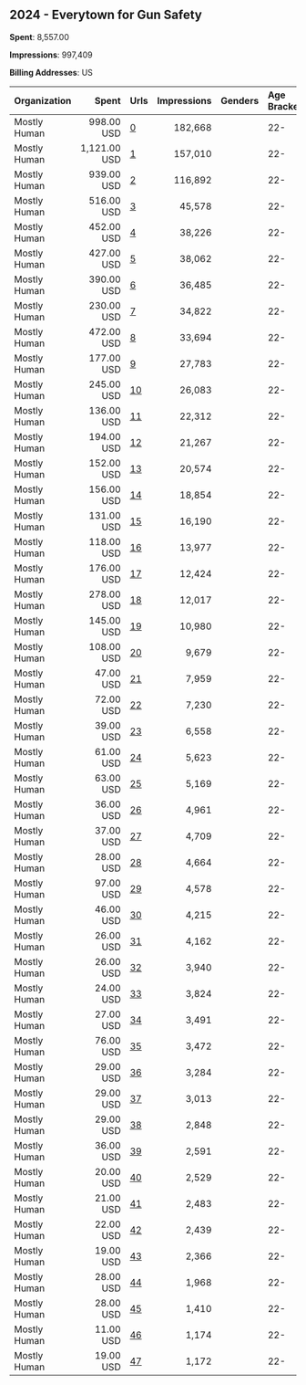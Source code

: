 ## 2024 - Everytown for Gun Safety 
**Spent**: 8,557.00

**Impressions**: 997,409

**Billing Addresses**: US

|Organization|Spent|Urls|Impressions|Genders|Age Brackets|Country Codes|
|:---|---:|:---|---:|:---|:---|:---|
|Mostly Human|998.00 USD|[0](https://www.snap.com/political-ads/asset/f8e7bad9cf6f9d49e4c91c0f899216469a618719073ec5a8fbc4cff1f9c08bd5?mediaType=mp4)|182,668||22-|united states|
|Mostly Human|1,121.00 USD|[1](https://www.snap.com/political-ads/asset/f8e7bad9cf6f9d49e4c91c0f899216469a618719073ec5a8fbc4cff1f9c08bd5?mediaType=mp4)|157,010||22-|united states|
|Mostly Human|939.00 USD|[2](https://www.snap.com/political-ads/asset/f8e7bad9cf6f9d49e4c91c0f899216469a618719073ec5a8fbc4cff1f9c08bd5?mediaType=mp4)|116,892||22-|united states|
|Mostly Human|516.00 USD|[3](https://www.snap.com/political-ads/asset/0376cab9360fe7f951502427df7d734058da3cbacb500ec3a182b7e81495b40a?mediaType=mp4)|45,578||22-|united states|
|Mostly Human|452.00 USD|[4](https://www.snap.com/political-ads/asset/0376cab9360fe7f951502427df7d734058da3cbacb500ec3a182b7e81495b40a?mediaType=mp4)|38,226||22-|united states|
|Mostly Human|427.00 USD|[5](https://www.snap.com/political-ads/asset/f8e7bad9cf6f9d49e4c91c0f899216469a618719073ec5a8fbc4cff1f9c08bd5?mediaType=mp4)|38,062||22-|united states|
|Mostly Human|390.00 USD|[6](https://www.snap.com/political-ads/asset/28dbfc92bab593ba5b3697d2553de0c570367ba6440788e042bfcb78b09ae5f1?mediaType=mp4)|36,485||22-|united states|
|Mostly Human|230.00 USD|[7](https://www.snap.com/political-ads/asset/28dbfc92bab593ba5b3697d2553de0c570367ba6440788e042bfcb78b09ae5f1?mediaType=mp4)|34,822||22-|united states|
|Mostly Human|472.00 USD|[8](https://www.snap.com/political-ads/asset/0376cab9360fe7f951502427df7d734058da3cbacb500ec3a182b7e81495b40a?mediaType=mp4)|33,694||22-|united states|
|Mostly Human|177.00 USD|[9](https://www.snap.com/political-ads/asset/04c56e633ef1b950e1053c1a533948c9418ba7d349325daa3f1d995c137e1cca?mediaType=mp4)|27,783||22-|united states|
|Mostly Human|245.00 USD|[10](https://www.snap.com/political-ads/asset/28dbfc92bab593ba5b3697d2553de0c570367ba6440788e042bfcb78b09ae5f1?mediaType=mp4)|26,083||22-|united states|
|Mostly Human|136.00 USD|[11](https://www.snap.com/political-ads/asset/24d6d41c04c2a06c1bd975335208362df776cc635cbacb830a60da3910427e1a?mediaType=mp4)|22,312||22-|united states|
|Mostly Human|194.00 USD|[12](https://www.snap.com/political-ads/asset/f2a0d6069b08eaedb202621682e74a2ebd76c5f85dd11124c59f75fe37cfd3e2?mediaType=mp4)|21,267||22-|united states|
|Mostly Human|152.00 USD|[13](https://www.snap.com/political-ads/asset/8128622f472dc24846e42506c6a0c0f46e73115dfdfc0b030fdb7df0d1b4ecbf?mediaType=mp4)|20,574||22-|united states|
|Mostly Human|156.00 USD|[14](https://www.snap.com/political-ads/asset/24d6d41c04c2a06c1bd975335208362df776cc635cbacb830a60da3910427e1a?mediaType=mp4)|18,854||22-|united states|
|Mostly Human|131.00 USD|[15](https://www.snap.com/political-ads/asset/04c56e633ef1b950e1053c1a533948c9418ba7d349325daa3f1d995c137e1cca?mediaType=mp4)|16,190||22-|united states|
|Mostly Human|118.00 USD|[16](https://www.snap.com/political-ads/asset/04c56e633ef1b950e1053c1a533948c9418ba7d349325daa3f1d995c137e1cca?mediaType=mp4)|13,977||22-|united states|
|Mostly Human|176.00 USD|[17](https://www.snap.com/political-ads/asset/28dbfc92bab593ba5b3697d2553de0c570367ba6440788e042bfcb78b09ae5f1?mediaType=mp4)|12,424||22-|united states|
|Mostly Human|278.00 USD|[18](https://www.snap.com/political-ads/asset/0376cab9360fe7f951502427df7d734058da3cbacb500ec3a182b7e81495b40a?mediaType=mp4)|12,017||22-|united states|
|Mostly Human|145.00 USD|[19](https://www.snap.com/political-ads/asset/f2a0d6069b08eaedb202621682e74a2ebd76c5f85dd11124c59f75fe37cfd3e2?mediaType=mp4)|10,980||22-|united states|
|Mostly Human|108.00 USD|[20](https://www.snap.com/political-ads/asset/7275d1cc2e944c8d967d0311ae0015180320fe8b2e6d6242293ecca5d4735a46?mediaType=mp4)|9,679||22-|united states|
|Mostly Human|47.00 USD|[21](https://www.snap.com/political-ads/asset/8128622f472dc24846e42506c6a0c0f46e73115dfdfc0b030fdb7df0d1b4ecbf?mediaType=mp4)|7,959||22-|united states|
|Mostly Human|72.00 USD|[22](https://www.snap.com/political-ads/asset/3070df83a7953935d03fca9c2a3e3f7e68cac1a15e1dc14d3fd81cb64b6df4ba?mediaType=mp4)|7,230||22-|united states|
|Mostly Human|39.00 USD|[23](https://www.snap.com/political-ads/asset/7275d1cc2e944c8d967d0311ae0015180320fe8b2e6d6242293ecca5d4735a46?mediaType=mp4)|6,558||22-|united states|
|Mostly Human|61.00 USD|[24](https://www.snap.com/political-ads/asset/de7a627b5db80e1083d044f39f7f37d89b9b95ea2bc46e0bb583e979bd4338a5?mediaType=mp4)|5,623||22-|united states|
|Mostly Human|63.00 USD|[25](https://www.snap.com/political-ads/asset/04c56e633ef1b950e1053c1a533948c9418ba7d349325daa3f1d995c137e1cca?mediaType=mp4)|5,169||22-|united states|
|Mostly Human|36.00 USD|[26](https://www.snap.com/political-ads/asset/24d6d41c04c2a06c1bd975335208362df776cc635cbacb830a60da3910427e1a?mediaType=mp4)|4,961||22-|united states|
|Mostly Human|37.00 USD|[27](https://www.snap.com/political-ads/asset/8128622f472dc24846e42506c6a0c0f46e73115dfdfc0b030fdb7df0d1b4ecbf?mediaType=mp4)|4,709||22-|united states|
|Mostly Human|28.00 USD|[28](https://www.snap.com/political-ads/asset/3070df83a7953935d03fca9c2a3e3f7e68cac1a15e1dc14d3fd81cb64b6df4ba?mediaType=mp4)|4,664||22-|united states|
|Mostly Human|97.00 USD|[29](https://www.snap.com/political-ads/asset/f2a0d6069b08eaedb202621682e74a2ebd76c5f85dd11124c59f75fe37cfd3e2?mediaType=mp4)|4,578||22-|united states|
|Mostly Human|46.00 USD|[30](https://www.snap.com/political-ads/asset/8128622f472dc24846e42506c6a0c0f46e73115dfdfc0b030fdb7df0d1b4ecbf?mediaType=mp4)|4,215||22-|united states|
|Mostly Human|26.00 USD|[31](https://www.snap.com/political-ads/asset/de7a627b5db80e1083d044f39f7f37d89b9b95ea2bc46e0bb583e979bd4338a5?mediaType=mp4)|4,162||22-|united states|
|Mostly Human|26.00 USD|[32](https://www.snap.com/political-ads/asset/25d2e3405c4193cc8d482e313dad7274d49bf36cce3f88ee838eb83be1ef45f1?mediaType=mp4)|3,940||22-|united states|
|Mostly Human|24.00 USD|[33](https://www.snap.com/political-ads/asset/7275d1cc2e944c8d967d0311ae0015180320fe8b2e6d6242293ecca5d4735a46?mediaType=mp4)|3,824||22-|united states|
|Mostly Human|27.00 USD|[34](https://www.snap.com/political-ads/asset/7275d1cc2e944c8d967d0311ae0015180320fe8b2e6d6242293ecca5d4735a46?mediaType=mp4)|3,491||22-|united states|
|Mostly Human|76.00 USD|[35](https://www.snap.com/political-ads/asset/25d2e3405c4193cc8d482e313dad7274d49bf36cce3f88ee838eb83be1ef45f1?mediaType=mp4)|3,472||22-|united states|
|Mostly Human|29.00 USD|[36](https://www.snap.com/political-ads/asset/3070df83a7953935d03fca9c2a3e3f7e68cac1a15e1dc14d3fd81cb64b6df4ba?mediaType=mp4)|3,284||22-|united states|
|Mostly Human|29.00 USD|[37](https://www.snap.com/political-ads/asset/7275d1cc2e944c8d967d0311ae0015180320fe8b2e6d6242293ecca5d4735a46?mediaType=mp4)|3,013||22-|united states|
|Mostly Human|29.00 USD|[38](https://www.snap.com/political-ads/asset/f2a0d6069b08eaedb202621682e74a2ebd76c5f85dd11124c59f75fe37cfd3e2?mediaType=mp4)|2,848||22-|united states|
|Mostly Human|36.00 USD|[39](https://www.snap.com/political-ads/asset/24d6d41c04c2a06c1bd975335208362df776cc635cbacb830a60da3910427e1a?mediaType=mp4)|2,591||22-|united states|
|Mostly Human|20.00 USD|[40](https://www.snap.com/political-ads/asset/7275d1cc2e944c8d967d0311ae0015180320fe8b2e6d6242293ecca5d4735a46?mediaType=mp4)|2,529||22-|united states|
|Mostly Human|21.00 USD|[41](https://www.snap.com/political-ads/asset/25d2e3405c4193cc8d482e313dad7274d49bf36cce3f88ee838eb83be1ef45f1?mediaType=mp4)|2,483||22-|united states|
|Mostly Human|22.00 USD|[42](https://www.snap.com/political-ads/asset/25d2e3405c4193cc8d482e313dad7274d49bf36cce3f88ee838eb83be1ef45f1?mediaType=mp4)|2,439||22-|united states|
|Mostly Human|19.00 USD|[43](https://www.snap.com/political-ads/asset/de7a627b5db80e1083d044f39f7f37d89b9b95ea2bc46e0bb583e979bd4338a5?mediaType=mp4)|2,366||22-|united states|
|Mostly Human|28.00 USD|[44](https://www.snap.com/political-ads/asset/de7a627b5db80e1083d044f39f7f37d89b9b95ea2bc46e0bb583e979bd4338a5?mediaType=mp4)|1,968||22-|united states|
|Mostly Human|28.00 USD|[45](https://www.snap.com/political-ads/asset/7275d1cc2e944c8d967d0311ae0015180320fe8b2e6d6242293ecca5d4735a46?mediaType=mp4)|1,410||22-|united states|
|Mostly Human|11.00 USD|[46](https://www.snap.com/political-ads/asset/7275d1cc2e944c8d967d0311ae0015180320fe8b2e6d6242293ecca5d4735a46?mediaType=mp4)|1,174||22-|united states|
|Mostly Human|19.00 USD|[47](https://www.snap.com/political-ads/asset/3070df83a7953935d03fca9c2a3e3f7e68cac1a15e1dc14d3fd81cb64b6df4ba?mediaType=mp4)|1,172||22-|united states|
